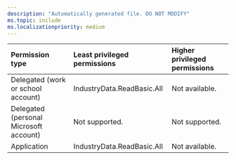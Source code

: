 ```yaml
---
description: "Automatically generated file. DO NOT MODIFY"
ms.topic: include
ms.localizationpriority: medium
---
```


|Permission type|Least privileged permissions|Higher privileged permissions|
|:---|:---|:---|
|Delegated (work or school account)|IndustryData.ReadBasic.All|Not available.|
|Delegated (personal Microsoft account)|Not supported.|Not supported.|
|Application|IndustryData.ReadBasic.All|Not available.|

